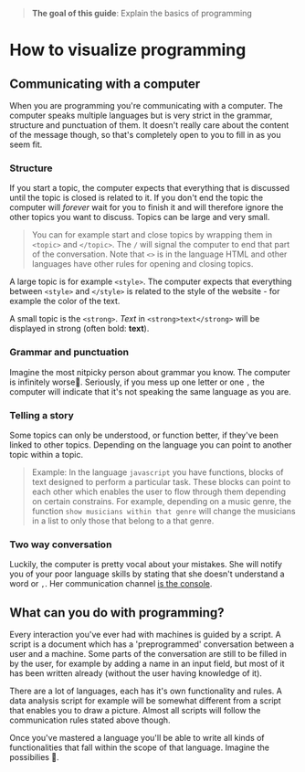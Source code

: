 >**The goal of this guide**: Explain the basics of programming

# How to visualize programming

## Communicating with a computer
When you are programming you're communicating with a computer. The computer speaks multiple languages but is very strict in the grammar, structure and punctuation of them. It doesn't really care about the content of the message though, so that's completely open to you to fill in as you seem fit.

### Structure

If you start a topic, the computer expects that everything that is discussed until the topic is closed is related to it. If you don't end the topic the computer will _forever_ wait for you to finish it and will therefore ignore the other topics you want to discuss.
Topics can be large and very small.

> You can for example start and close topics by wrapping them in ```<topic>``` and ```</topic>```. The ```/``` will signal the computer to end that part of the conversation. Note that ```<>``` is in the language HTML and other languages have other rules for opening and closing topics.

A large topic is for example ```<style>```. The computer expects that everything between ```<style>``` and ```</style>``` is related to the style of the website - for example the color of the text.

A small topic is the ```<strong>```. _Text_ in ```<strong>text</strong>``` will be displayed in strong (often bold: **text**).

### Grammar and punctuation

Imagine the most nitpicky person about grammar you know. The computer is infinitely worse👹. Seriously, if you mess up one letter or one ```,``` the computer will indicate that it's not speaking the same language as you are.

### Telling a story

Some topics can only be understood, or function better, if they've been linked to other topics. Depending on the language you can point to another topic within a topic.

> Example: In the language ```javascript``` you have functions, blocks of text designed to perform a particular task. These blocks can point to each other which enables the user to flow through them depending on certain constrains. For example, depending on a music genre, the function ```show musicians within that genre``` will change the musicians in a list to only those that belong to a that genre.  

### Two way conversation

Luckily, the computer is pretty vocal about your mistakes. She will notify you of your poor language skills by stating that she doesn't understand a word or ```,```. Her communication channel [is the console](../fixing-errors).

## What can you do with programming?

Every interaction you've ever had with machines is guided by a script. A script is a document which has a 'preprogrammed' conversation between a user and a machine. Some parts of the conversation are still to be filled in by the user, for example by adding a name in an input field, but most of it has been written already (without the user having knowledge of it).

There are a lot of languages, each has it's own functionality and rules. A data analysis script for example will be somewhat different from a script that enables you to draw a picture. Almost all scripts will follow the communication rules stated above though.

Once you've mastered a language you'll be able to write all kinds of functionalities that fall within the scope of that language. Imagine the possibilies 🔮.
